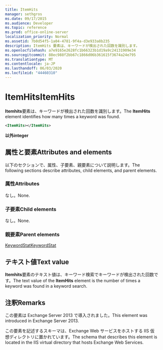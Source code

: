 ```yaml
---
title: ItemHits
manager: sethgros
ms.date: 09/17/2015
ms.audience: Developer
ms.topic: reference
ms.prod: office-online-server
localization_priority: Normal
ms.assetid: 7b0d54f5-1a04-4781-9f4a-d3e933a8b235
description: ItemHits 要素は、キーワードが検出された回数を識別します。
ms.openlocfilehash: a7e9165e2628fc1b66323b1d19a9c24131909e34
ms.sourcegitcommit: 88ec988f2bb67c1866d06b361615f3674a24e795
ms.translationtype: MT
ms.contentlocale: ja-JP
ms.lasthandoff: 06/03/2020
ms.locfileid: "44460310"
---
```

# <a name="itemhits"></a><span data-ttu-id="32139-103">ItemHits</span><span class="sxs-lookup"><span data-stu-id="32139-103">ItemHits</span></span>

<span data-ttu-id="32139-104">**Itemhits**要素は、キーワードが検出された回数を識別します。</span><span class="sxs-lookup"><span data-stu-id="32139-104">The **ItemHits** element identifies how many times a keyword was found.</span></span> 
  
```XML
<ItemHits></ItemHits>
```

 <span data-ttu-id="32139-105">**以外**</span><span class="sxs-lookup"><span data-stu-id="32139-105">**integer**</span></span>
## <a name="attributes-and-elements"></a><span data-ttu-id="32139-106">属性と要素</span><span class="sxs-lookup"><span data-stu-id="32139-106">Attributes and elements</span></span>

<span data-ttu-id="32139-107">以下のセクションで、属性、子要素、親要素について説明します。</span><span class="sxs-lookup"><span data-stu-id="32139-107">The following sections describe attributes, child elements, and parent elements.</span></span>
  
### <a name="attributes"></a><span data-ttu-id="32139-108">属性</span><span class="sxs-lookup"><span data-stu-id="32139-108">Attributes</span></span>

<span data-ttu-id="32139-109">なし。</span><span class="sxs-lookup"><span data-stu-id="32139-109">None.</span></span>
  
### <a name="child-elements"></a><span data-ttu-id="32139-110">子要素</span><span class="sxs-lookup"><span data-stu-id="32139-110">Child elements</span></span>

<span data-ttu-id="32139-111">なし。</span><span class="sxs-lookup"><span data-stu-id="32139-111">None.</span></span>
  
### <a name="parent-elements"></a><span data-ttu-id="32139-112">親要素</span><span class="sxs-lookup"><span data-stu-id="32139-112">Parent elements</span></span>

[<span data-ttu-id="32139-113">KeywordStat</span><span class="sxs-lookup"><span data-stu-id="32139-113">KeywordStat</span></span>](keywordstat.md)
  
## <a name="text-value"></a><span data-ttu-id="32139-114">テキスト値</span><span class="sxs-lookup"><span data-stu-id="32139-114">Text value</span></span>

<span data-ttu-id="32139-115">**Itemhits**要素のテキスト値は、キーワード検索でキーワードが検出された回数です。</span><span class="sxs-lookup"><span data-stu-id="32139-115">The text value of the **ItemHits** element is the number of times a keyword was found in a keyword search.</span></span> 
  
## <a name="remarks"></a><span data-ttu-id="32139-116">注釈</span><span class="sxs-lookup"><span data-stu-id="32139-116">Remarks</span></span>

<span data-ttu-id="32139-117">この要素は Exchange Server 2013 で導入されました。</span><span class="sxs-lookup"><span data-stu-id="32139-117">This element was introduced in Exchange Server 2013.</span></span>
  
<span data-ttu-id="32139-118">この要素を記述するスキーマは、Exchange Web サービスをホストする IIS 仮想ディレクトリに置かれています。</span><span class="sxs-lookup"><span data-stu-id="32139-118">The schema that describes this element is located in the IIS virtual directory that hosts Exchange Web Services.</span></span>
  

